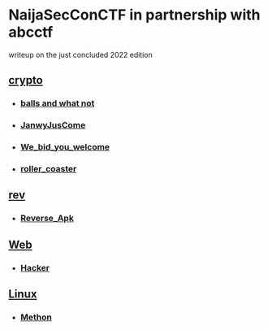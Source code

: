 # NaijaSecConCTF in partnership with abcctf
writeup on the just concluded 2022 edition

## [crypto](https://github.com/hamza34-del/abcctf/tree/main/crypto)
- ### [balls and what not](https://github.com/hamza34-del/abcctf/blob/main/crypto/Balls_and_what_not.md)
- ### [JanwyJusCome](https://github.com/hamza34-del/abcctf/blob/main/crypto/JanwyJusCome.md)
- ### [We_bid_you_welcome](https://github.com/hamza34-del/abcctf/blob/main/crypto/We_bid_you_welcome.md)
- ### [roller_coaster](https://github.com/hamza34-del/abcctf/blob/main/crypto/roller_coaster.md)

 
## [rev](https://github.com/hamza34-del/abcctf/tree/main/rev)
- ### [Reverse_Apk](https://github.com/hamza34-del/abcctf/blob/main/rev/Reverse_Apk.md)

## [Web](https://github.com/hamza34-del/abcctf/tree/main/WEB)
- ### [Hacker](https://medium.com/@bl4ck4non/abcctf-web-challenge-hacker-writeup-8f009e73d6a9)

## [Linux]()
- ### [Methon](https://medium.com/@bl4ck4non/abcctf-linux-challenge-method-writeup-532f09d0eb58)

